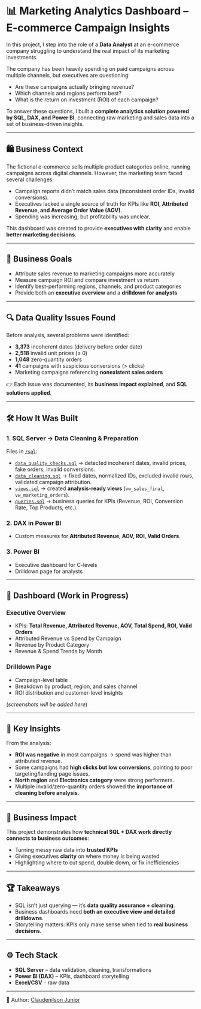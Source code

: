 # 📊 Marketing Analytics Dashboard – E-commerce Campaign Insights

In this project, I step into the role of a **Data Analyst** at an e-commerce company struggling to understand the real impact of its marketing investments.

The company has been heavily spending on paid campaigns across multiple channels, but executives are questioning:

- Are these campaigns actually bringing revenue?  
- Which channels and regions perform best?  
- What is the return on investment (ROI) of each campaign?  

To answer these questions, I built a **complete analytics solution powered by SQL, DAX, and Power BI**, connecting raw marketing and sales data into a set of business-driven insights.

---

## 🛍️ Business Context

The fictional e-commerce sells multiple product categories online, running campaigns across digital channels. However, the marketing team faced several challenges:

- Campaign reports didn’t match sales data (inconsistent order IDs, invalid conversions).  
- Executives lacked a single source of truth for KPIs like **ROI, Attributed Revenue, and Average Order Value (AOV)**.  
- Spending was increasing, but profitability was unclear.  

This dashboard was created to provide **executives with clarity** and enable **better marketing decisions**.

---

## 🎯 Business Goals

- Attribute sales revenue to marketing campaigns more accurately  
- Measure campaign ROI and compare investment vs return  
- Identify best-performing regions, channels, and product categories  
- Provide both an **executive overview** and a **drilldown for analysts**

---

## 🔍 Data Quality Issues Found

Before analysis, several problems were identified:

- **3,373** incoherent dates (delivery before order date)  
- **2,518** invalid unit prices (≤ 0)  
- **1,048** zero-quantity orders  
- **41** campaigns with suspicious conversions (> clicks)  
- Marketing campaigns referencing **nonexistent sales orders**  

👉 Each issue was documented, its **business impact explained**, and **SQL solutions applied**.

---

## 🛠️ How It Was Built

### 1. SQL Server → Data Cleaning & Preparation
Files in [`/sql`](./sql):
- [`data_quality_checks.sql`](./sql/data_quality_checks.sql) → detected incoherent dates, invalid prices, fake orders, invalid conversions.  
- [`data_cleaning.sql`](./sql/data_cleaning.sql) → fixed dates, normalized IDs, excluded invalid rows, validated campaign attribution.  
- [`views.sql`](./sql/views.sql) → created **analysis-ready views** (`vw_sales_final`, `vw_marketing_orders`).  
- [`queries.sql`](./sql/queries.sql) → business queries for KPIs (Revenue, ROI, Conversion Rate, Top Products, etc.).  

### 2. DAX in Power BI
- Custom measures for **Attributed Revenue, AOV, ROI, Valid Orders**.  

### 3. Power BI
- Executive dashboard for C-levels  
- Drilldown page for analysts  

---

## 📸 Dashboard (Work in Progress)

### Executive Overview
- KPIs: **Total Revenue, Attributed Revenue, AOV, Total Spend, ROI, Valid Orders**  
- Attributed Revenue vs Spend by Campaign  
- Revenue by Product Category  
- Revenue & Spend Trends by Month  

### Drilldown Page
- Campaign-level table  
- Breakdown by product, region, and sales channel  
- ROI distribution and customer-level insights  

(*screenshots will be added here*)  

---

## 🧩 Key Insights

From the analysis:

- **ROI was negative** in most campaigns → spend was higher than attributed revenue.  
- Some campaigns had **high clicks but low conversions**, pointing to poor targeting/landing page issues.  
- **North region** and **Electronics category** were strong performers.  
- Multiple invalid/zero-quantity orders showed the **importance of cleaning before analysis**.  

---

## 🧠 Business Impact

This project demonstrates how **technical SQL + DAX work directly connects to business outcomes**:

- Turning messy raw data into **trusted KPIs**  
- Giving executives **clarity** on where money is being wasted  
- Highlighting where to cut spend, double down, or fix inefficiencies  

---

## 🏆 Takeaways

- SQL isn’t just querying — it’s **data quality assurance + cleaning**.  
- Business dashboards need **both an executive view and detailed drilldowns**.  
- Storytelling matters: KPIs only make sense when tied to **real business decisions**.  

---

## ⚙️ Tech Stack

- **SQL Server** – data validation, cleaning, transformations  
- **Power BI (DAX)** – KPIs, dashboard storytelling  
- **Excel/CSV** – raw data  

---

👤 Author: [Claudenilson Junior](https://github.com/Claudenilsonjunior)  
